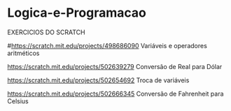 # Logica-e-Programacao
EXERCICIOS  DO  SCRATCH

#https://scratch.mit.edu/projects/498686090
Variáveis e operadores aritméticos

 https://scratch.mit.edu/projects/502639279
 Conversão de Real para Dólar  
 
 https://scratch.mit.edu/projects/502654692
 Troca de variáveis 
 
 https://scratch.mit.edu/projects/502666345 
 Conversão de Fahrenheit para Celsius
